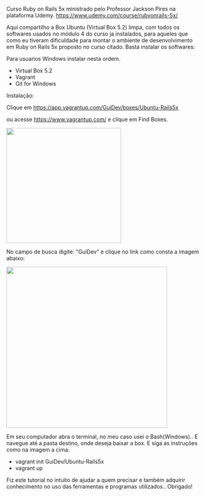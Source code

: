 Curso Ruby on Rails 5x ministrado pelo Professor Jackson Pires na plataforma Udemy. https://www.udemy.com/course/rubyonrails-5x/

Aqui compartilho a Box Ubuntu (Virtual Box 5.2) limpa, com todos os softwares usados no módulo 4 do curso ja instalados, para aqueles que como eu tiveram dificuldade para montar o ambiente de desenvolvimento em Ruby on Rails 5x proposto no curso citado. Basta instalar os softwares:

Para usuarios Windows instalar nesta ordem.
 - Virtual Box 5.2
 - Vagrant 
 - Git for Windows 

 Instalação:
 
 Clique em https://app.vagrantup.com/GuiDev/boxes/Ubuntu-Rails5x

 ou acesse https://www.vagrantup.com/ e clique em Find Boxes.

 <div align="left">
 <img src="https://user-images.githubusercontent.com/102194815/168937523-0a6c20e1-3cfa-42c3-9313-6eb3f1bdc857.png" width="300px" />
 </div>

 No campo de busca digite: "GuiDev" e clique no link como consta a imagem abaixo:
 <div align="left">
 <img src="https://user-images.githubusercontent.com/102194815/168940335-da4cad3e-684b-44e2-ae2b-6ce15c9b6a04.png" width="420px" />
 </div>
 
 Em seu computador abra o terminal, no meu caso usei o Bash(Windows).. E navegue até a pasta destino, onde deseja baixar a box.
 E siga as instruções como na imagem a cima:
 
 - vagrant init GuiDev/Ubuntu-Rails5x
 - vagrant up
 
 Fiz este tutorial no intuito de ajudar a quem precisar e também adquirir conhecimento no uso das ferramentas e programas utilizados..
 Obrigado!
